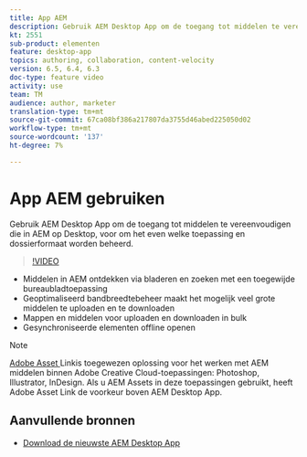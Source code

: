 ```yaml
---
title: App AEM
description: Gebruik AEM Desktop App om de toegang tot middelen te vereenvoudigen die in AEM op Desktop, voor om het even welke toepassing en dossierformaat worden beheerd.
kt: 2551
sub-product: elementen
feature: desktop-app
topics: authoring, collaboration, content-velocity
version: 6.5, 6.4, 6.3
doc-type: feature video
activity: use
team: TM
audience: author, marketer
translation-type: tm+mt
source-git-commit: 67ca08bf386a217807da3755d46abed225050d02
workflow-type: tm+mt
source-wordcount: '137'
ht-degree: 7%

---
```



# App AEM gebruiken

Gebruik AEM Desktop App om de toegang tot middelen te vereenvoudigen die in AEM op Desktop, voor om het even welke toepassing en dossierformaat worden beheerd.

>[!VIDEO](https://video.tv.adobe.com/v/28868/?quality=12&learn=on)

+ Middelen in AEM ontdekken via bladeren en zoeken met een toegewijde bureaubladtoepassing
+ Geoptimaliseerd bandbreedtebeheer maakt het mogelijk veel grote middelen te uploaden en te downloaden
+ Mappen en middelen voor uploaden en downloaden in bulk
+ Gesynchroniseerde elementen offline openen

>[!NOTE]
>
> [Adobe Asset ](./adobe-asset-link.md) Linkis toegewezen oplossing voor het werken met AEM middelen binnen Adobe Creative Cloud-toepassingen: Photoshop, Illustrator, InDesign. Als u AEM Assets in deze toepassingen gebruikt, heeft Adobe Asset Link de voorkeur boven AEM Desktop App.

## Aanvullende bronnen

+ [Download de nieuwste AEM Desktop App](https://docs.adobe.com/content/help/en/experience-manager-desktop-app/using/release-notes.html)
